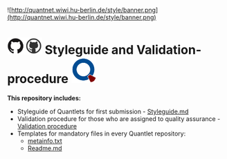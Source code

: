 ![http://quantnet.wiwi.hu-berlin.de/style/banner.png](http://quantnet.wiwi.hu-berlin.de/style/banner.png)

# <img src="pictures/githublogo.png" width="80" /> **Styleguide and Validation-procedure** ![qlogo](pictures/qloqo.png)

__This repository includes:__
- Styleguide of Quantlets for first submission - [Styleguide.md](https://github.com/QuantLet/Validation-procedure-and-Styleguide/blob/master/Styleguide.md)
- Validation procedure for those who are assigned to quality assurance - [Validation procedure](https://github.com/QuantLet/Validation-procedure-and-Styleguide/blob/master/Validation_proc_v03.pdf)
- Templates for mandatory files in every Quantlet repository:
  - [metainfo.txt](https://github.com/QuantLet/Validation-procedure-and-Styleguide/blob/master/TEMPLATE_Metainfo.txt)
  - [Readme.md](https://github.com/QuantLet/Validation-procedure-and-Styleguide/blob/master/TEMPLATE_README.md)

